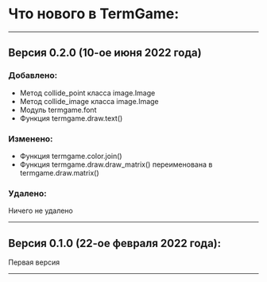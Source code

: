 # Что нового в TermGame:

---
## Версия 0.2.0 (10-ое июня 2022 года)
### Добавлено:
 + Метод collide_point класса image.Image
 + Метод collide_image класса image.Image
 + Модуль termgame.font
 + Функция termgame.draw.text()
### Изменено:
 + Функция termgame.color.join()
 + Функция termgame.draw.draw_matrix() переименована в termgame.draw.matrix()
### Удалено:
Ничего не удалено

---

## Версия 0.1.0 (22-ое февраля 2022 года):
Первая версия

---
